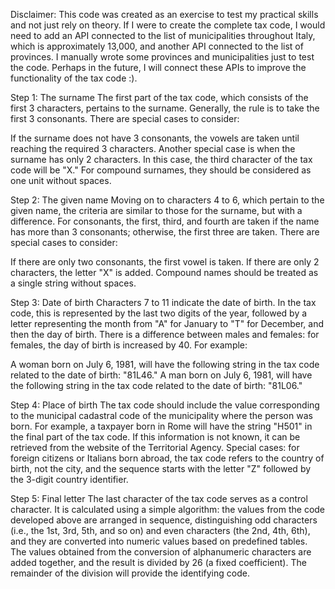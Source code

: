Disclaimer: This code was created as an exercise to test my practical skills and not just rely on theory. If I were to create the complete tax code, I would need to add an API connected to the list of municipalities throughout Italy, which is approximately 13,000, and another API connected to the list of provinces. I manually wrote some provinces and municipalities just to test the code. Perhaps in the future, I will connect these APIs to improve the functionality of the tax code :).

Step 1: The surname
The first part of the tax code, which consists of the first 3 characters, pertains to the surname. Generally, the rule is to take the first 3 consonants. There are special cases to consider:

If the surname does not have 3 consonants, the vowels are taken until reaching the required 3 characters.
Another special case is when the surname has only 2 characters. In this case, the third character of the tax code will be "X."
For compound surnames, they should be considered as one unit without spaces.

Step 2: The given name
Moving on to characters 4 to 6, which pertain to the given name, the criteria are similar to those for the surname, but with a difference. For consonants, the first, third, and fourth are taken if the name has more than 3 consonants; otherwise, the first three are taken. There are special cases to consider:

If there are only two consonants, the first vowel is taken.
If there are only 2 characters, the letter "X" is added.
Compound names should be treated as a single string without spaces.

Step 3: Date of birth
Characters 7 to 11 indicate the date of birth. In the tax code, this is represented by the last two digits of the year, followed by a letter representing the month from "A" for January to "T" for December, and then the day of birth. There is a difference between males and females: for females, the day of birth is increased by 40. For example:

A woman born on July 6, 1981, will have the following string in the tax code related to the date of birth: "81L46."
A man born on July 6, 1981, will have the following string in the tax code related to the date of birth: "81L06."

Step 4: Place of birth
The tax code should include the value corresponding to the municipal cadastral code of the municipality where the person was born. For example, a taxpayer born in Rome will have the string "H501" in the final part of the tax code. If this information is not known, it can be retrieved from the website of the Territorial Agency. Special cases: for foreign citizens or Italians born abroad, the tax code refers to the country of birth, not the city, and the sequence starts with the letter "Z" followed by the 3-digit country identifier.

Step 5: Final letter
The last character of the tax code serves as a control character. It is calculated using a simple algorithm: the values from the code developed above are arranged in sequence, distinguishing odd characters (i.e., the 1st, 3rd, 5th, and so on) and even characters (the 2nd, 4th, 6th), and they are converted into numeric values based on predefined tables.
The values obtained from the conversion of alphanumeric characters are added together, and the result is divided by 26 (a fixed coefficient). The remainder of the division will provide the identifying code.
